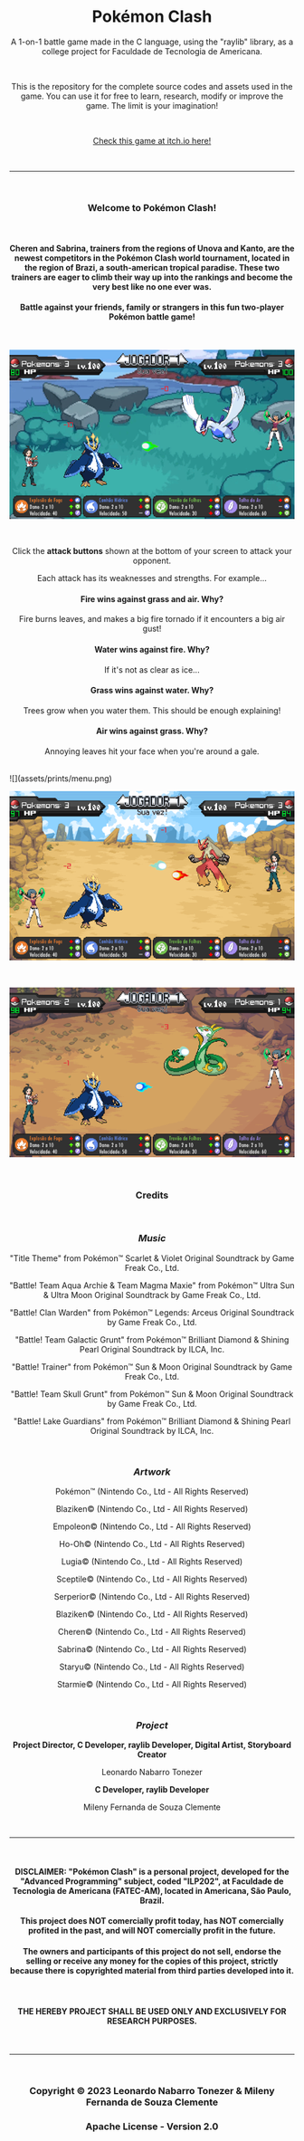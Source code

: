 <h1 align="center">Pokémon Clash</h1>

<p align="center">A 1-on-1 battle game made in the C language, using the "raylib" library, as a college project for Faculdade de Tecnologia de Americana.</p><br>
<p align="center">This is the repository for the complete source codes and assets used in the game. You can use it for free to learn, research, modify or improve the game. The limit is your imagination!</p>

<br>

<p align="center"><a href="https://leonardont.itch.io/" target="_blank">Check this game at itch.io here!</a></p>

<br>
<hr>
<br>

<h3 align="center">Welcome to Pokémon Clash!</h3>
<br>
<h4 align="center">Cheren and Sabrina, trainers from the regions of Unova and Kanto, are the newest competitors in the Pokémon Clash world tournament, located in the region of Brazi, a south-american tropical paradise. These two trainers are eager to climb their way up into the rankings and become the very best like no one ever was.</h4>
<h4 align="center">Battle against your friends, family or strangers in this fun two-player Pokémon battle game!</h4>

<br>

![](assets/prints/gameplay2.png)

<br>

<p align="center">Click the <b>attack buttons</b> shown at the bottom of your screen to attack your opponent.</p>
<p align="center">Each attack has its weaknesses and strengths. For example...</p>
<h4 align="center">Fire wins against grass and air. Why?</h4>
<p align="center">Fire burns leaves, and makes a big fire tornado if it encounters a big air gust!</p>
<h4 align="center">Water wins against fire. Why?</h4>
<p align="center">If it's not as clear as ice...</p>
<h4 align="center">Grass wins against water. Why?</h4>
<p align="center">Trees grow when you water them. This should be enough explaining!</p>
<h4 align="center">Air wins against grass. Why?</h4>
<p align="center">Annoying leaves hit your face when you're around a gale.</p>

<br>
![](assets/prints/menu.png)

<br> 

![](assets/prints/gameplay1.png)

<br> 

![](assets/prints/gameplay4.png)

<br> 

<h3 align="center"><b>Credits</b></h3>

<br>

<h3 align="center"><i><b>Music</b></i></h3>

<p align="center">"Title Theme" from Pokémon™ Scarlet & Violet Original Soundtrack by Game Freak Co., Ltd.</p>
<p align="center">"Battle! Team Aqua Archie & Team Magma Maxie" from Pokémon™ Ultra Sun & Ultra Moon Original Soundtrack by Game Freak Co., Ltd.</p>
<p align="center">"Battle! Clan Warden" from Pokémon™ Legends: Arceus Original Soundtrack by Game Freak Co., Ltd.</p>
<p align="center">"Battle! Team Galactic Grunt" from Pokémon™ Brilliant Diamond & Shining Pearl Original Soundtrack by ILCA, Inc.</p>
<p align="center">"Battle! Trainer" from Pokémon™ Sun & Moon Original Soundtrack by Game Freak Co., Ltd.</p>
<p align="center">"Battle! Team Skull Grunt" from Pokémon™ Sun & Moon Original Soundtrack by Game Freak Co., Ltd.</p>
<p align="center">"Battle! Lake Guardians" from Pokémon™ Brilliant Diamond & Shining Pearl Original Soundtrack by ILCA, Inc.</p>

<br>

<h3 align="center"><i><b>Artwork</b></i></h3>

<p align="center">Pokémon™ (Nintendo Co., Ltd - All Rights Reserved)</p>
<p align="center">Blaziken© (Nintendo Co., Ltd - All Rights Reserved)</p>
<p align="center">Empoleon© (Nintendo Co., Ltd - All Rights Reserved)</p>
<p align="center">Ho-Oh© (Nintendo Co., Ltd - All Rights Reserved)</p>
<p align="center">Lugia© (Nintendo Co., Ltd - All Rights Reserved)</p>
<p align="center">Sceptile© (Nintendo Co., Ltd - All Rights Reserved)</p>
<p align="center">Serperior© (Nintendo Co., Ltd - All Rights Reserved)</p>
<p align="center">Blaziken© (Nintendo Co., Ltd - All Rights Reserved)</p>
<p align="center">Cheren© (Nintendo Co., Ltd - All Rights Reserved)</p>
<p align="center">Sabrina© (Nintendo Co., Ltd - All Rights Reserved)</p>
<p align="center">Staryu© (Nintendo Co., Ltd - All Rights Reserved)</p>
<p align="center">Starmie© (Nintendo Co., Ltd - All Rights Reserved)</p>

<br>

<h3 align="center"><i><b>Project</b></i></h3>

<p align="center"><b>Project Director, C Developer, raylib Developer, Digital Artist, Storyboard Creator</b></p>
<p align="center">Leonardo Nabarro Tonezer</p>
<p align="center"><b>C Developer, raylib Developer</b></p>
<p align="center">Mileny Fernanda de Souza Clemente</p>

<br>
<hr>
<br>

<h4 align="center">DISCLAIMER: "Pokémon Clash" is a personal project, developed for the "Advanced Programming" subject, coded "ILP202", at Faculdade de Tecnologia de Americana (FATEC-AM), located in Americana, São Paulo, Brazil.<h4>
<h4 align="center">This project does NOT comercially profit today, has NOT comercially profited in the past, and will NOT comercially profit in the future.</h4>
<h4 align="center">The owners and participants of this project do not sell, endorse the selling or receive any money for the copies of this project, strictly because there is copyrighted material from third parties developed into it.</h4>
<br>
<h4 align="center">THE HEREBY PROJECT SHALL BE USED ONLY AND EXCLUSIVELY FOR RESEARCH PURPOSES.</h4>

<br>
<hr>
<br>

<h3 align="center">Copyright © 2023 Leonardo Nabarro Tonezer & Mileny Fernanda de Souza Clemente</h3>
<h3 align="center">Apache License - Version 2.0</h3>
